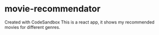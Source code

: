 # movie-recommendator
Created with CodeSandbox
This is a react app, it shows my recommended movies for different genres. 
